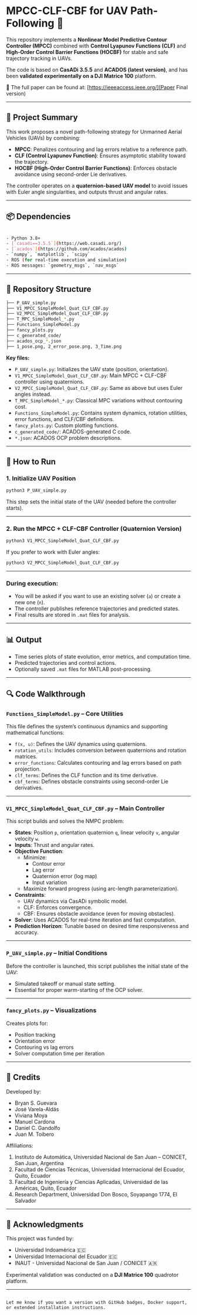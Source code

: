 # MPCC-CLF-CBF for UAV Path-Following 🚁

This repository implements a **Nonlinear Model Predictive Contour Controller (MPCC)** combined with **Control Lyapunov Functions (CLF)** and **High-Order Control Barrier Functions (HOCBF)** for stable and safe trajectory tracking in UAVs.

The code is based on **CasADi 3.5.5** and **ACADOS (latest version)**, and has been **validated experimentally on a DJI Matrice 100** platform.

🔬 The full paper can be found at: [https://ieeeaccess.ieee.org/](Paper Final version)


---

## 🧠 Project Summary

This work proposes a novel path-following strategy for Unmanned Aerial Vehicles (UAVs) by combining:

- **MPCC**: Penalizes contouring and lag errors relative to a reference path.
- **CLF (Control Lyapunov Function)**: Ensures asymptotic stability toward the trajectory.
- **HOCBF (High-Order Control Barrier Functions)**: Enforces obstacle avoidance using second-order Lie derivatives.

The controller operates on a **quaternion-based UAV model** to avoid issues with Euler angle singularities, and outputs thrust and angular rates.

---

## 📦 Dependencies

```bash

- Python 3.8+
- [`casadi==3.5.5`](https://web.casadi.org/)
- [`acados`](https://github.com/acados/acados)
- `numpy`, `matplotlib`, `scipy`
- ROS (for real-time execution and simulation)
- ROS messages: `geometry_msgs`, `nav_msgs`
```
---

## 📁 Repository Structure

```bash
├── P_UAV_simple.py
├── V1_MPCC_SimpleModel_Quat_CLF_CBF.py
├── V2_MPCC_SimpleModel_Quat_CLF_CBF.py
├── T_MPC_SimpleModel_*.py
├── Functions_SimpleModel.py
├── fancy_plots.py
├── c_generated_code/
├── acados_ocp_*.json
├── 1_pose.png, 2_error_pose.png, 3_Time.png

```

**Key files:**

- `P_UAV_simple.py`: Initializes the UAV state (position, orientation).
- `V1_MPCC_SimpleModel_Quat_CLF_CBF.py`: Main MPCC + CLF-CBF controller using quaternions.
- `V2_MPCC_SimpleModel_Quat_CLF_CBF.py`: Same as above but uses Euler angles instead.
- `T_MPC_SimpleModel_*.py`: Classical MPC variations without contouring cost.
- `Functions_SimpleModel.py`: Contains system dynamics, rotation utilities, error functions, and CLF/CBF definitions.
- `fancy_plots.py`: Custom plotting functions.
- `c_generated_code/`: ACADOS-generated C code.
- `*.json`: ACADOS OCP problem descriptions.

---

## 🚀 How to Run

### 1. Initialize UAV Position

```bash
python3 P_UAV_simple.py
```

This step sets the initial state of the UAV (needed before the controller starts).

---

### 2. Run the MPCC + CLF-CBF Controller (Quaternion Version)

```bash
python3 V1_MPCC_SimpleModel_Quat_CLF_CBF.py
```

If you prefer to work with Euler angles:

```bash
python3 V2_MPCC_SimpleModel_Quat_CLF_CBF.py
```

---

### During execution:
- You will be asked if you want to use an existing solver (`a`) or create a new one (`n`).
- The controller publishes reference trajectories and predicted states.
- Final results are stored in `.mat` files for analysis.

---

## 📊 Output

- Time series plots of state evolution, error metrics, and computation time.
- Predicted trajectories and control actions.
- Optionally saved `.mat` files for MATLAB post-processing.

---

## 🔍 Code Walkthrough

### `Functions_SimpleModel.py` – Core Utilities

This file defines the system’s continuous dynamics and supporting mathematical functions:

- `f(x, u)`: Defines the UAV dynamics using quaternions.
- `rotation_utils`: Includes conversion between quaternions and rotation matrices.
- `error_functions`: Calculates contouring and lag errors based on path projection.
- `clf_terms`: Defines the CLF function and its time derivative.
- `cbf_terms`: Defines obstacle constraints using second-order Lie derivatives.

---

### `V1_MPCC_SimpleModel_Quat_CLF_CBF.py` – Main Controller

This script builds and solves the NMPC problem:

- **States**: Position `p`, orientation quaternion `q`, linear velocity `v`, angular velocity `w`.
- **Inputs**: Thrust and angular rates.
- **Objective Function**:
  - Minimize:
    - Contour error
    - Lag error
    - Quaternion error (log map)
    - Input variation
  - Maximize forward progress (using arc-length parameterization).
- **Constraints**:
  - UAV dynamics via CasADi symbolic model.
  - CLF: Enforces convergence.
  - CBF: Ensures obstacle avoidance (even for moving obstacles).
- **Solver**: Uses ACADOS for real-time iteration and fast computation.
- **Prediction Horizon**: Tunable based on desired time responsiveness and accuracy.

---

### `P_UAV_simple.py` – Initial Conditions

Before the controller is launched, this script publishes the initial state of the UAV:

- Simulated takeoff or manual state setting.
- Essential for proper warm-starting of the OCP solver.

---

### `fancy_plots.py` – Visualizations

Creates plots for:

- Position tracking
- Orientation error
- Contouring vs lag errors
- Solver computation time per iteration

---

## 🤝 Credits

Developed by:

- Bryan S. Guevara  
- José Varela-Aldás  
- Viviana Moya  
- Manuel Cardona  
- Daniel C. Gandolfo  
- Juan M. Toibero

Affiliations:  
1. Instituto de Automática, Universidad Nacional de San Juan – CONICET, San Juan, Argentina  
2. Facultad de Ciencias Técnicas, Universidad Internacional del Ecuador, Quito, Ecuador  
3. Facultad de Ingeniería y Ciencias Aplicadas, Universidad de las Américas, Quito, Ecuador  
4. Research Department, Universidad Don Bosco, Soyapango 1774, El Salvador

---

## 📌 Acknowledgments

This project was funded by:

- Universidad Indoamérica 🇪🇨  
- Universidad Internacional del Ecuador 🇪🇨  
- INAUT - Universidad Nacional de San Juan / CONICET 🇦🇷  

Experimental validation was conducted on a **DJI Matrice 100** quadrotor platform.

---
```

Let me know if you want a version with GitHub badges, Docker support, or extended installation instructions.


